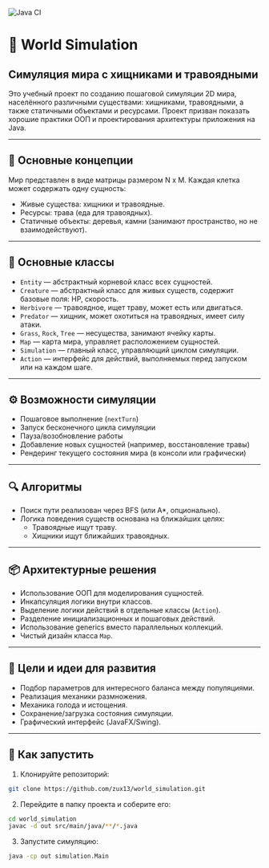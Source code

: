 ![Java CI](https://github.com/zux13/world_simulation/actions/workflows/maven.yml/badge.svg)

# 🐾 World Simulation
## Симуляция мира с хищниками и травоядными
Это учебный проект по созданию пошаговой симуляции 2D мира, населённого различными существами: хищниками, травоядными, а также статичными объектами и ресурсами. Проект призван показать хорошие практики ООП и проектирования архитектуры приложения на Java.

---

## 🧠 Основные концепции
Мир представлен в виде матрицы размером N x M. Каждая клетка может содержать одну сущность:

- Живые существа: хищники и травоядные.
- Ресурсы: трава (еда для травоядных).
- Статичные объекты: деревья, камни (занимают пространство, но не взаимодействуют).

---

## 🧬 Основные классы
- `Entity` — абстрактный корневой класс всех сущностей.
- `Creature` — абстрактный класс для живых существ, содержит базовые поля: HP, скорость.
- `Herbivore` — травоядное, ищет траву, может есть или двигаться.
- `Predator` — хищник, может охотиться на травоядных, имеет силу атаки.
- `Grass`, `Rock`, `Tree` — несущества, занимают ячейку карты.
- `Map` — карта мира, управляет расположением сущностей.
- `Simulation` — главный класс, управляющий циклом симуляции.
- `Action` — интерфейс для действий, выполняемых перед запуском или на каждом шаге.

---

## ⚙️ Возможности симуляции
- Пошаговое выполнение (`nextTurn`)
- Запуск бесконечного цикла симуляции
- Пауза/возобновление работы
- Добавление новых сущностей (например, восстановление травы)
- Рендеринг текущего состояния мира (в консоли или графически)

---

## 🔍 Алгоритмы
- Поиск пути реализован через BFS (или A*, опционально).
- Логика поведения существ основана на ближайших целях:
  - Травоядные ищут траву.
  - Хищники ищут ближайших травоядных.

---

## 📦 Архитектурные решения
- Использование ООП для моделирования сущностей.
- Инкапсуляция логики внутри классов.
- Выделение логики действий в отдельные классы (`Action`).
- Разделение инициализационных и пошаговых действий.
- Использование generics вместо параллельных коллекций.
- Чистый дизайн класса `Map`.

---

## 🧪 Цели и идеи для развития

- Подбор параметров для интересного баланса между популяциями.
- Реализация механики размножения.
- Механика голода и истощения.
- Сохранение/загрузка состояния симуляции.
- Графический интерфейс (JavaFX/Swing).

---

## 🚀 Как запустить

1. Клонируйте репозиторий:
```bash
git clone https://github.com/zux13/world_simulation.git
```
2. Перейдите в папку проекта и соберите его:
```bash
cd world_simulation
javac -d out src/main/java/**/*.java
```
3. Запустите симуляцию:
```bash
java -cp out simulation.Main
```
